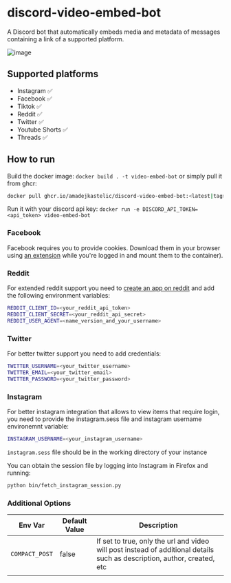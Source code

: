 # discord-video-embed-bot

A Discord bot that automatically embeds media and metadata of messages containing a link of a supported platform.

![image](https://github.com/amadejkastelic/discord-video-embed-bot/assets/26391003/bada7a36-db0d-44ba-89ee-afe4f79ad7d3)

## Supported platforms

- Instagram ✅
- Facebook ✅
- Tiktok ✅
- Reddit ✅
- Twitter ✅
- Youtube Shorts ✅
- Threads ✅

## How to run

Build the docker image: `docker build . -t video-embed-bot` or simply pull it from ghcr:

```bash
docker pull ghcr.io/amadejkastelic/discord-video-embed-bot:<latest|tag>
```

Run it with your discord api key: `docker run -e DISCORD_API_TOKEN=<api_token> video-embed-bot`

### Facebook

Facebook requires you to provide cookies. Download them in your browser using [an extension](https://chrome.google.com/webstore/detail/get-cookiestxt-locally/cclelndahbckbenkjhflpdbgdldlbecc) while you're logged in and mount them to the container).

### Reddit

For extended reddit support you need to [create an app on reddit](https://www.reddit.com/prefs/apps) and add the following environment variables:

```bash
REDDIT_CLIENT_ID=<your_reddit_api_token>
REDDIT_CLIENT_SECRET=<your_reddit_api_secret>
REDDIT_USER_AGENT=<name_version_and_your_username>
```

### Twitter

For better twitter support you need to add credentials:

```bash
TWITTER_USERNAME=<your_twitter_username>
TWITTER_EMAIL=<your_twitter_email>
TWITTER_PASSWORD=<your_twitter_password>
```

### Instagram

For better instagram integration that allows to view items that require login, you need to provide the instagram.sess file and instagram username environemnt variable:

```bash
INSTAGRAM_USERNAME=<your_instagram_username>
```

`instagram.sess` file should be in the working directory of your instance

You can obtain the session file by logging into Instagram in Firefox and running:

```bash
python bin/fetch_instagram_session.py
```

### Additional Options

| Env Var        | Default Value | Description                                                                                                              |
|----------------|---------------|--------------------------------------------------------------------------------------------------------------------------|
| `COMPACT_POST` | false         | If set to true, only the url and video will post instead of additional details such as description, author, created, etc |
|                |               |                                                                                                                          |
